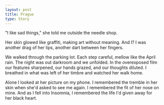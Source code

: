 ```yaml
---
layout: post
title: Prague
type: Story
---
```


"I like sad things," she told me outside the needle shop.

Her skin glowed like graffiti, making art without meaning. And I? I was another drag of her lips, another dart between her fingers.

We walked through the parking lot. Each step careful, mellow like the April rain. The night was out darkroom and we unfolded. In the overexposed film our features sharpened, our hands grazed, and our thoughts diluted. I breathed in what was left of her timbre and watched her walk home.

Alone I looked at her picture on my phone. I remembered the tremble in her skin when she'd asked to see me again. I remembered the fit of her nose on mine. And as I fell into Insomnia, I remembered the life I'd given away for her black heart.
